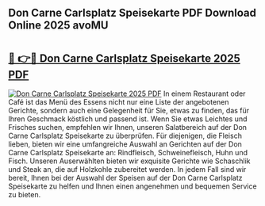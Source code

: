 ## Don Carne Carlsplatz Speisekarte PDF Download Online 2025 avoMU

# <h2><a href="http://gcc8wg.nevu.top/?p=Don+Carne+Carlsplatz+Speisekarte">🔗 👉🔴 Don Carne Carlsplatz Speisekarte 2025 PDF</a></h2>

[![Don Carne Carlsplatz Speisekarte 2025 PDF](https://i.imgur.com/dBaPXMq.png)](http://gcc8wg.nevu.top/?p=Don+Carne+Carlsplatz+Speisekarte)
In einem Restaurant oder Café ist das Menü des Essens nicht nur eine Liste der angebotenen Gerichte, sondern auch eine Gelegenheit für Sie, etwas zu finden, das für Ihren Geschmack köstlich und passend ist. Wenn Sie etwas Leichtes und Frisches suchen, empfehlen wir Ihnen, unseren Salatbereich auf der Don Carne Carlsplatz Speisekarte zu überprüfen. Für diejenigen, die Fleisch lieben, bieten wir eine umfangreiche Auswahl an Gerichten auf der Don Carne Carlsplatz Speisekarte an: Rindfleisch, Schweinefleisch, Huhn und Fisch. Unseren Auserwählten bieten wir exquisite Gerichte wie Schaschlik und Steak an, die auf Holzkohle zubereitet werden. In jedem Fall sind wir bereit, Ihnen bei der Auswahl der Speisen auf der Don Carne Carlsplatz Speisekarte zu helfen und Ihnen einen angenehmen und bequemen Service zu bieten.

